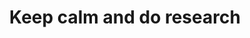 ---
layout: list    # list 고정이다. _layout 폴더의 list.html을 쓴다는 말인듯?
title: Keep calm and do research # 들어가면 나오는 게시판 제목이다.
slug: Research 
# slug는  공식 홈페이지에서는 식별값이라고 한다. 중요.
# 나는 그냥 (게시판 글 dir 이름, _featured_categories에 md파일명 다 맞췄다. 

description: >
  Constant dripping wears away the stone.
sitemap: false
---